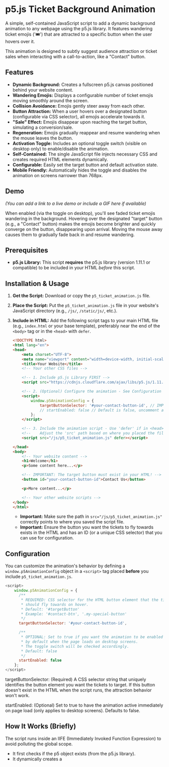 # p5.js Ticket Background Animation

A simple, self-contained JavaScript script to add a dynamic background animation to any webpage using the p5.js library. It features wandering ticket emojis ('🎟️') that are attracted to a specific button when the user hovers over it.

This animation is designed to subtly suggest audience attraction or ticket sales when interacting with a call-to-action, like a "Contact" button.

## Features

*   **Dynamic Background:** Creates a fullscreen p5.js canvas positioned behind your website content.
*   **Wandering Emojis:** Displays a configurable number of ticket emojis moving smoothly around the screen.
*   **Collision Avoidance:** Emojis gently steer away from each other.
*   **Button Attraction:** When a user hovers over a designated button (configurable via CSS selector), all emojis accelerate towards it.
*   **"Sale" Effect:** Emojis disappear upon reaching the target button, simulating a conversion/sale.
*   **Regeneration:** Emojis gradually reappear and resume wandering when the mouse leaves the button.
*   **Activation Toggle:** Includes an optional toggle switch (visible on desktop only) to enable/disable the animation.
*   **Self-Contained:** The single JavaScript file injects necessary CSS and creates required HTML elements dynamically.
*   **Configurable:** Easily set the target button and default activation state.
*   **Mobile Friendly:** Automatically hides the toggle and disables the animation on screens narrower than 768px.

## Demo

*(You can add a link to a live demo or include a GIF here if available)*

When enabled (via the toggle on desktop), you'll see faded ticket emojis wandering in the background. Hovering over the designated "target" button (e.g., a "Contact" button) makes the emojis become brighter and quickly converge on the button, disappearing upon arrival. Moving the mouse away causes them to gradually fade back in and resume wandering.

## Prerequisites

*   **p5.js Library:** This script **requires** the p5.js library (version 1.11.1 or compatible) to be included in your HTML *before* this script.

## Installation & Usage

1.  **Get the Script:** Download or copy the `p5_ticket_animation.js` file.
2.  **Place the Script:** Put the `p5_ticket_animation.js` file in your website's JavaScript directory (e.g., `/js/`, `/static/js/`, etc.).
3.  **Include in HTML:** Add the following script tags to your main HTML file (e.g., `index.html` or your base template), preferably near the end of the `<body>` tag or in the `<head>` with `defer`.

    ```html
    <!DOCTYPE html>
    <html lang="en">
    <head>
        <meta charset="UTF-8">
        <meta name="viewport" content="width=device-width, initial-scale=1.0">
        <title>Your Website</title>
        <!-- Your other CSS files -->

        <!-- 1. Include p5.js Library FIRST -->
        <script src="https://cdnjs.cloudflare.com/ajax/libs/p5.js/1.11.1/p5.js"></script>

        <!-- 2. (Optional) Configure the animation - See Configuration section below -->
        <script>
            window.p5AnimationConfig = {
                targetButtonSelector: '#your-contact-button-id', // IMPORTANT: Change this!
                // startEnabled: false // Default is false, uncomment and set true to start enabled on desktop
            };
        </script>

        <!-- 3. Include the animation script - Use 'defer' if in <head> -->
        <!--    Adjust the 'src' path based on where you placed the file -->
        <script src="/js/p5_ticket_animation.js" defer></script>

    </head>
    <body>
        <!-- Your website content -->
        <h1>Welcome</h1>
        <p>Some content here...</p>

        <!-- IMPORTANT: The target button must exist in your HTML! -->
        <button id="your-contact-button-id">Contact Us</button>

        <p>More content...</p>

        <!-- Your other website scripts -->
    </body>
    </html>
    ```

    *   **Important:** Make sure the path in `src="/js/p5_ticket_animation.js"` correctly points to where you saved the script file.
    *   **Important:** Ensure the button you want the tickets to fly towards exists in the HTML and has an ID (or a unique CSS selector) that you can use for configuration.

## Configuration

You can customize the animation's behavior by defining a `window.p5AnimationConfig` object in a `<script>` tag placed **before** you include `p5_ticket_animation.js`.

```javascript
<script>
    window.p5AnimationConfig = {
      /**
       * REQUIRED: CSS selector for the HTML button element that the tickets
       * should fly towards on hover.
       * Default: '#targetButton'
       * Example: '#contact-btn', '.my-special-button'
       */
      targetButtonSelector: '#your-contact-button-id',

      /**
       * OPTIONAL: Set to true if you want the animation to be enabled
       * by default when the page loads on desktop screens.
       * The toggle switch will be checked accordingly.
       * Default: false
       */
      startEnabled: false
    };
</script>
```

targetButtonSelector: (Required) A CSS selector string that uniquely identifies the button element you want the tickets to target. If this button doesn't exist in the HTML when the script runs, the attraction behavior won't work.

startEnabled: (Optional) Set to true to have the animation active immediately on page load (only applies to desktop screens). Defaults to false.

## How It Works (Briefly)
The script runs inside an IIFE (Immediately Invoked Function Expression) to avoid polluting the global scope.

- It first checks if the p5 object exists (from the p5.js library).
- It dynamically creates a <style> tag and injects the necessary CSS rules into the document's <head>. This includes styles for the canvas container and the toggle switch (and the media query to hide the toggle on mobile).
- It dynamically creates the <div> container for the p5 canvas and the <div> for the toggle switch and appends them to the <body>.
- The core animation logic (including the Ticket class and p5 setup/draw functions) is wrapped in a p5.js "instance mode" function.
- Control logic manages creating (new p5(...)) and removing (currentSketchInstance.remove()) the p5 sketch instance based on the toggle switch state and screen width.
- Event listeners are added to the specified target button (mouseover, mouseout) and the toggle switch (change).
- A resize listener on the window helps manage the animation state when switching between mobile and desktop views.

## Notes & Considerations

- Mobile Behavior: The activation toggle switch is hidden (display: none;) on screens narrower than 768px using a CSS media query. The animation script also checks the screen width and will not start (or will stop if running) on these smaller screens.
- Target Button: The HTML element specified by targetButtonSelector must exist in the DOM when the script runs. The script attempts to ensure the button can receive mouse events (pointer-events: auto), but complex CSS on parent elements could potentially interfere.
- Performance: While optimized, running complex animations with many elements can still impact performance on less powerful devices. The number of tickets (numTickets) is currently set internally within the script but could be made configurable if needed.
- Dependencies: This script absolutely depends on the p5.js library being loaded first.

